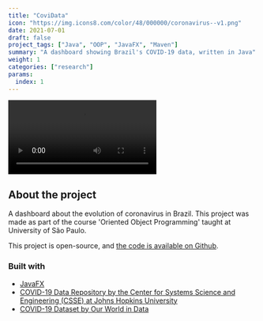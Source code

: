 ```yaml
---
title: "CoviData"
icon: "https://img.icons8.com/color/48/000000/coronavirus--v1.png"
date: 2021-07-01
draft: false
project_tags: ["Java", "OOP", "JavaFX", "Maven"]
summary: "A dashboard showing Brazil's COVID-19 data, written in Java"
weight: 1
categories: ["research"]
params:
  index: 1
---
```


<div>
<video src="https://user-images.githubusercontent.com/35240934/128615158-9dfc24b0-abb2-4f52-9f86-f6b08ae7f731.mp4" autoplay="true" loop="true"></video>
</div>

## About the project

A dashboard about the evolution of coronavirus in Brazil. This project was made as part of the course 'Oriented Object Programming' taught at University of São Paulo.

This project is open-source, and <a href="https://github.com/PedroMartelleto/covidata">the code is available on Github</a>.

### Built with

* [JavaFX](https://openjfx.io/)
* [COVID-19 Data Repository by the Center for Systems Science and Engineering (CSSE) at Johns Hopkins University](https://github.com/CSSEGISandData/COVID-19)
* [COVID-19 Dataset by Our World in Data](https://github.com/owid/covid-19-data/tree/master/)

